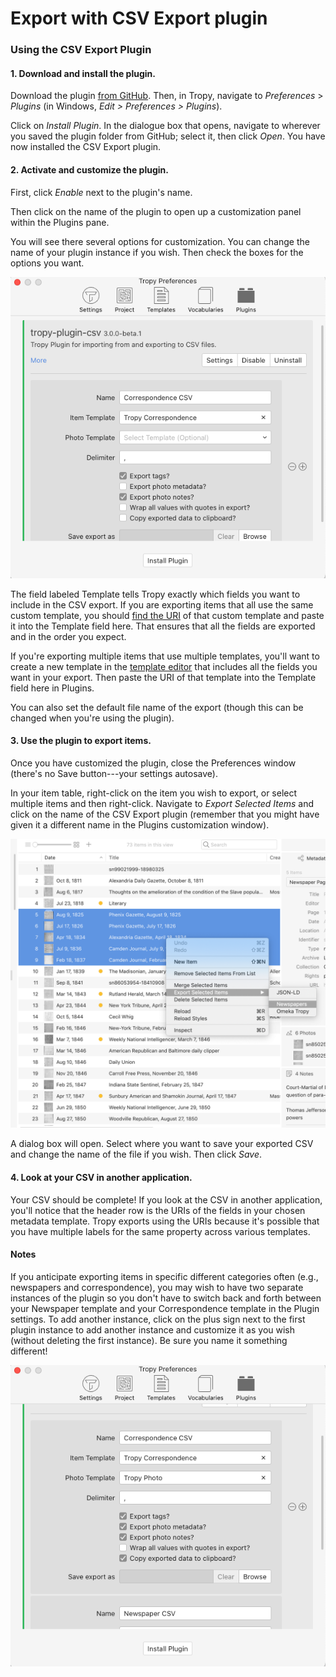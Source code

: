 # Export with CSV Export plugin

### Using the CSV Export Plugin

#### 1. Download and install the plugin.

Download the plugin [from GitHub](https://github.com/inukshuk/tropy-plugin-csv/releases/latest). Then, in Tropy, navigate to _Preferences_ &gt; _Plugins_ \(in Windows, _Edit &gt; Preferences &gt; Plugins_\).

Click on _Install Plugin_. In the dialogue box that opens, navigate to wherever you saved the plugin folder from GitHub; select it, then click _Open_. You have now installed the CSV Export plugin.

#### 2. Activate and customize the plugin.

First, click _Enable_ next to the plugin's name.

Then click on the name of the plugin to open up a customization panel within the Plugins pane.

You will see there several options for customization. You can change the name of your plugin instance if you wish. Then check the boxes for the options you want.

![CSV Export customization window](../.gitbook/assets/csv-export-customization.png)

The field labeled Template tells Tropy exactly which fields you want to include in the CSV export. If you are exporting items that all use the same custom template, you should [find the URI](../in-the-template-editor/using-templates.md) of that custom template and paste it into the Template field here. That ensures that all the fields are exported and in the order you expect.

If you're exporting multiple items that use multiple templates, you'll want to create a new template in the [template editor](../in-the-template-editor/create-template.md) that includes all the fields you want in your export. Then paste the URI of that template into the Template field here in Plugins.

You can also set the default file name of the export \(though this can be changed when you're using the plugin\).

#### 3. Use the plugin to export items.

Once you have customized the plugin, close the Preferences window \(there's no Save button---your settings autosave\).

In your item table, right-click on the item you wish to export, or select multiple items and then right-click. Navigate to _Export Selected Items_ and click on the name of the CSV Export plugin \(remember that you might have given it a different name in the Plugins customization window\).

![Using the CSV plugin in the item table](../.gitbook/assets/using-csv-export.png)

A dialog box will open. Select where you want to save your exported CSV and change the name of the file if you wish. Then click _Save_.

#### 4. Look at your CSV in another application.

Your CSV should be complete! If you look at the CSV in another application, you'll notice that the header row is the URIs of the fields in your chosen metadata template. Tropy exports using the URIs because it's possible that you have multiple labels for the same property across various templates.

#### Notes

If you anticipate exporting items in specific different categories often \(e.g., newspapers and correspondence\), you may wish to have two separate instances of the plugin so you don't have to switch back and forth between your Newspaper template and your Correspondence template in the Plugin settings. To add another instance, click on the plus sign next to the first plugin instance to add another instance and customize it as you wish \(without deleting the first instance\). Be sure you name it something different!

![Multiple CSV plugin instances](../.gitbook/assets/multiple-csv-instance.png)


